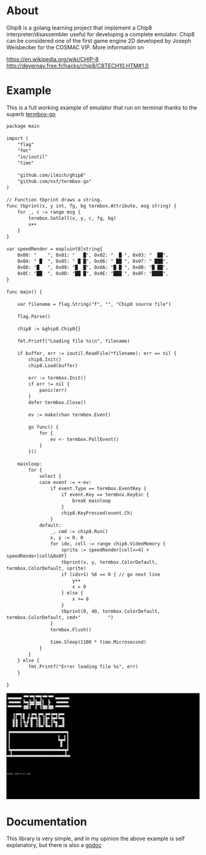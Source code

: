 # About
Ghip8 is a golang learning project that implement a Chip8 interpreter/disassembler useful for developing a complete emulator.
Chip8 can be considered one of the first game engine 2D developed by Joseph Weisbecker for the COSMAC VIP.
More information on

https://en.wikipedia.org/wiki/CHIP-8  
http://devernay.free.fr/hacks/chip8/C8TECH10.HTM#1.0

# Example
This is a full working example of emulator that run on terminal thanks to the superb [termbox-go](https://github.com/nsf/termbox-go)
```
package main

import (
	"flag"
	"fmt"
	"io/ioutil"
	"time"

	"github.com/ilmich/ghip8"
	"github.com/nsf/termbox-go"
)

// Function tbprint draws a string.
func tbprint(x, y int, fg, bg termbox.Attribute, msg string) {
	for _, c := range msg {
		termbox.SetCell(x, y, c, fg, bg)
		x++
	}
}

var speedRender = map[uint8]string{
	0x00: "    ", 0x01: "   █", 0x02: "  █ ", 0x03: "  ██",
	0x04: " █  ", 0x05: " █ █", 0x06: " ██ ", 0x07: " ███",
	0x08: "█   ", 0x09: "█  █", 0x0A: "█ █ ", 0x0B: "█ ██",
	0x0C: "██  ", 0x0D: "██ █", 0x0E: "███ ", 0x0F: "████",
}

func main() {

	var filename = flag.String("f", "", "Chip8 source file")

	flag.Parse()

	chip8 := &ghip8.Chip8{}

	fmt.Printf("Loading file %s\n", filename)

	if buffer, err := ioutil.ReadFile(*filename); err == nil {
		chip8.Init()
		chip8.Load(buffer)

		err := termbox.Init()
		if err != nil {
			panic(err)
		}
		defer termbox.Close()

		ev := make(chan termbox.Event)

		go func() {
			for {
				ev <- termbox.PollEvent()
			}
		}()

	mainloop:
		for {
			select {
			case event := <-ev:
				if event.Type == termbox.EventKey {
					if event.Key == termbox.KeyEsc {
						break mainloop
					}
					chip8.KeyPressed(event.Ch)
				}
			default:
				_, cmd := chip8.Run()
				x, y := 0, 0
				for idx, cell := range chip8.VideoMemory {
					sprite := speedRender[cell>>4] + speedRender[cell&0x0F]
					tbprint(x, y, termbox.ColorDefault, termbox.ColorDefault, sprite)
					if (idx+1) %8 == 0 { // go next line
						y++
						x = 0
					} else {
						x += 8
					}
					tbprint(0, 40, termbox.ColorDefault, termbox.ColorDefault, cmd+"          ")
				}
				termbox.Flush()

				time.Sleep(1100 * time.Microsecond)
			}
		}
	} else {
		fmt.Printf("Error loading file %s", err)
	}

}
```
![Chip8 Sample Screenshot](screenshot.jpg)
# Documentation
This library is very simple, and in my opinion the above example is self explanatory, but there is also a [godoc](https://godoc.org/github.com/ilmich/ghip8)